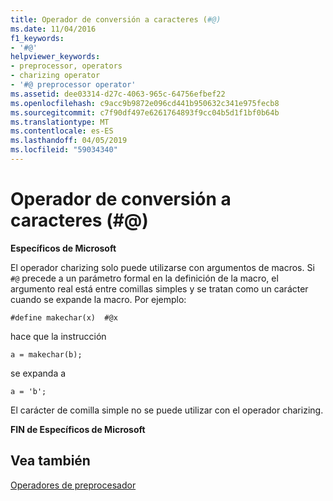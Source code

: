 ```yaml
---
title: Operador de conversión a caracteres (#@)
ms.date: 11/04/2016
f1_keywords:
- '#@'
helpviewer_keywords:
- preprocessor, operators
- charizing operator
- '#@ preprocessor operator'
ms.assetid: dee03314-d27c-4063-965c-64756efbef22
ms.openlocfilehash: c9acc9b9872e096cd441b950632c341e975fecb8
ms.sourcegitcommit: c7f90df497e6261764893f9cc04b5d1f1bf0b64b
ms.translationtype: MT
ms.contentlocale: es-ES
ms.lasthandoff: 04/05/2019
ms.locfileid: "59034340"
---
```

# <a name="charizing-operator-"></a>Operador de conversión a caracteres (#@)
**Específicos de Microsoft**

El operador charizing solo puede utilizarse con argumentos de macros. Si `#@` precede a un parámetro formal en la definición de la macro, el argumento real está entre comillas simples y se tratan como un carácter cuando se expande la macro. Por ejemplo:

```
#define makechar(x)  #@x
```

hace que la instrucción

```
a = makechar(b);
```

se expanda a

```
a = 'b';
```

El carácter de comilla simple no se puede utilizar con el operador charizing.

**FIN de Específicos de Microsoft**

## <a name="see-also"></a>Vea también

[Operadores de preprocesador](../preprocessor/preprocessor-operators.md)